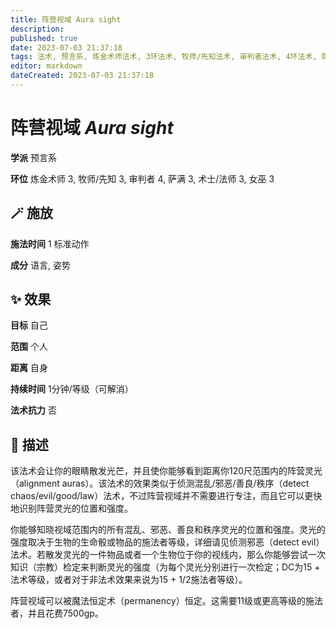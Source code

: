 ```yaml
---
title: 阵营视域 Aura sight
description: 
published: true
date: 2023-07-03 21:37:18
tags: 法术, 预言系, 炼金术师法术, 3环法术, 牧师/先知法术, 审判者法术, 4环法术, 萨满法术, 术士/法师法术, 女巫法术
editor: markdown
dateCreated: 2023-07-03 21:37:18
---
```


# **阵营视域** *Aura sight*

**学派** 预言系 

**环位** 炼金术师 3, 牧师/先知 3, 审判者 4, 萨满 3, 术士/法师 3, 女巫 3

## 🪄 施放

**施法时间** 1 标准动作

**成分** 语言, 姿势

## ✨ 效果 

**目标** 自己 

**范围** 个人

**距离** 自身  

**持续时间** 1分钟/等级（可解消） 

**法术抗力** 否

## 📖 描述

该法术会让你的眼睛散发光芒，并且使你能够看到距离你120尺范围内的阵营灵光（alignment auras）。该法术的效果类似于侦测混乱/邪恶/善良/秩序（detect chaos/evil/good/law）法术，不过阵营视域并不需要进行专注，而且它可以更快地识别阵营灵光的位置和强度。

你能够知晓视域范围内的所有混乱、邪恶、善良和秩序灵光的位置和强度。灵光的强度取决于生物的生命骰或物品的施法者等级，详细请见侦测邪恶（detect evil）法术。若散发灵光的一件物品或者一个生物位于你的视线内，那么你能够尝试一次知识（宗教）检定来判断灵光的强度（为每个灵光分别进行一次检定；DC为15 + 法术等级，或者对于非法术效果来说为15 + 1/2施法者等级）。

阵营视域可以被魔法恒定术（permanency）恒定。这需要11级或更高等级的施法者，并且花费7500gp。
    
